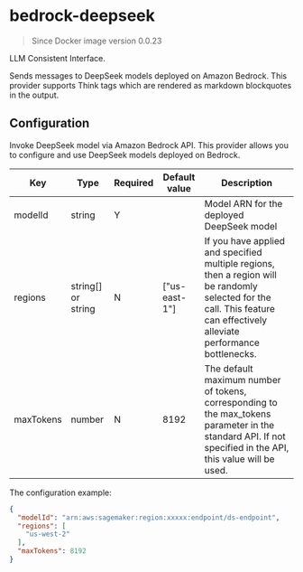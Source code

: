 # bedrock-deepseek

> Since Docker image version 0.0.23

LLM Consistent Interface.

Sends messages to DeepSeek models deployed on Amazon Bedrock. This provider supports Think tags which are rendered as markdown blockquotes in the output.

## Configuration

Invoke DeepSeek model via Amazon Bedrock API. This provider allows you to configure and use DeepSeek models deployed on Bedrock.

| Key     | Type      | Required     | Default value | Description |
| ------------- | -------| ------------- | ------------- | ------------- |
| modelId  | string   | Y    |  |   Model ARN for the deployed DeepSeek model  |
| regions  | string[] or string   | N     | ["us-east-1"] |   If you have applied and specified multiple regions, then a region will be randomly selected for the call. This feature can effectively alleviate performance bottlenecks.  |
| maxTokens  |  number   | N     | 8192 | The default maximum number of tokens, corresponding to the max_tokens parameter in the standard API. If not specified in the API, this value will be used.   |

The configuration example:

```json
{
  "modelId": "arn:aws:sagemaker:region:xxxxx:endpoint/ds-endpoint",
  "regions": [
    "us-west-2"
  ],
  "maxTokens": 8192
}
```

